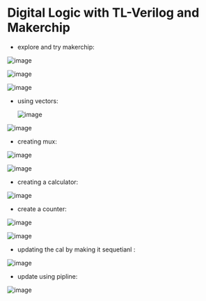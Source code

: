 # Digital Logic with TL-Verilog and Makerchip

- explore and try makerchip:

![image](https://github.com/user-attachments/assets/87aa38aa-c63c-47ab-8a9b-0407cda55619)

![image](https://github.com/user-attachments/assets/3a26bdd1-ff93-4b78-9db6-b149407945af)

![image](https://github.com/user-attachments/assets/bb2b3cf3-9b0c-4b26-b6f4-c67913c69820)

- using vectors:

  ![image](https://github.com/user-attachments/assets/cf7f1ef9-a27a-46d5-863e-3e47bbb795ed)

![image](https://github.com/user-attachments/assets/93827fc1-f9ba-4c19-82d2-a93bdea3e838)

- creating mux:

![image](https://github.com/user-attachments/assets/aebe75ee-4317-4210-91d5-e4c0aca0297c)

  ![image](https://github.com/user-attachments/assets/c6af5377-adf4-46d2-94ee-dcc055d769b2)

- creating a calculator:

![image](https://github.com/user-attachments/assets/38b3b676-4b50-4ff8-9c60-7ec66d4b3c7f)

- create a counter:

![image](https://github.com/user-attachments/assets/38167474-cc29-4f22-bc03-ef145d2a531e)

![image](https://github.com/user-attachments/assets/f7132820-a029-45fc-b981-f91bdee25a87)

- updating the cal by making it sequetianl :

![image](https://github.com/user-attachments/assets/c83da31b-a076-4c84-904a-5b710f84ad0c)

- update using pipline:

![image](https://github.com/user-attachments/assets/f3baddef-66f4-483d-90a1-b0330ad0b4a2)

